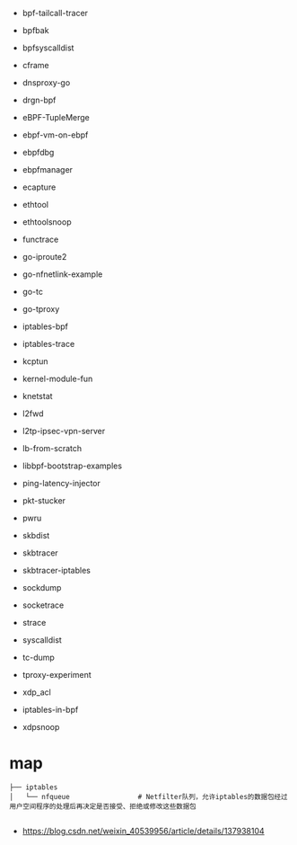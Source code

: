 - bpf-tailcall-tracer
- bpfbak
- bpfsyscalldist
- cframe
- dnsproxy-go
- drgn-bpf
- eBPF-TupleMerge
- ebpf-vm-on-ebpf
- ebpfdbg
- ebpfmanager
- ecapture
- ethtool
- ethtoolsnoop
- functrace
- go-iproute2
- go-nfnetlink-example
- go-tc
- go-tproxy
- iptables-bpf
- iptables-trace
- kcptun
- kernel-module-fun
- knetstat
- l2fwd
- l2tp-ipsec-vpn-server
- lb-from-scratch
- libbpf-bootstrap-examples
- ping-latency-injector
- pkt-stucker
- pwru
- skbdist
- skbtracer
- skbtracer-iptables
- sockdump
- socketrace
- strace
- syscalldist
- tc-dump
- tproxy-experiment
 
- xdp_acl
- iptables-in-bpf

- xdpsnoop



# map
```
├── iptables
│   └── nfqueue                 # Netfilter队列，允许iptables的数据包经过用户空间程序的处理后再决定是否接受、拒绝或修改这些数据包


```


- https://blog.csdn.net/weixin_40539956/article/details/137938104